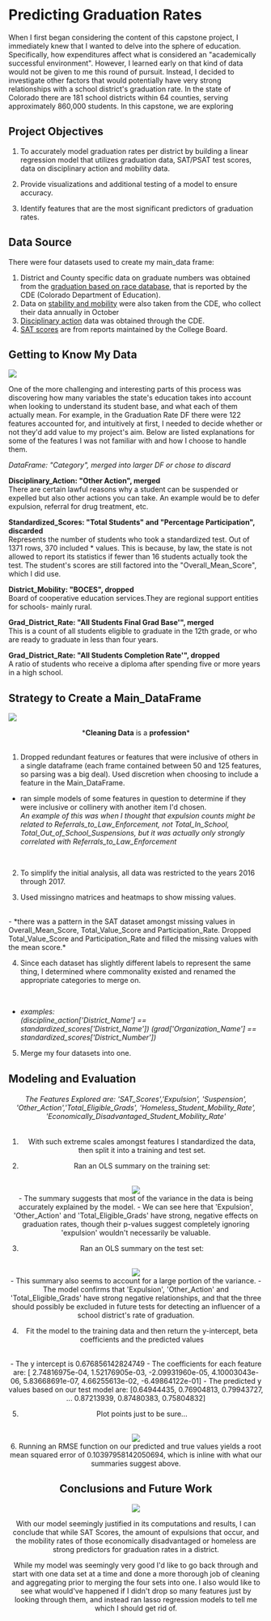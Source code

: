 # Predicting Graduation Rates

When I first began considering the content of this capstone project, I immediately knew that I wanted to delve into the sphere of  education. Specifically, how expenditures affect what is considered an "academically successful environment". However, I learned early on that kind of data would not be given to me this round of pursuit. Instead, I decided to investigate other factors that would potentially have very strong relationships with a school district's graduation rate. In the state of Colorado there are 181 school districts within 64 counties, serving approximately 860,000 students. In this capstone, we are exploring  


## Project Objectives

1. To accurately model graduation rates per district by building a linear regression model that utilizes graduation data, SAT/PSAT test scores, data on disciplinary action and mobility data.  

2. Provide visualizations and additional testing of a model to ensure accuracy.

2. Identify features that are the most significant predictors of graduation rates.

## Data Source

There were four datasets used to create my main_data frame:

1. District and County specific data on graduate numbers was obtained from the <a href="http://cde.state.co.us/cdereval/gradratecurrent">graduation based on race database</a>, that is reported by the CDE (Colorado Department of Education).
2. Data on <a href="http://cde.state.co.us/cdereval/mobility-stabilitycurrent">stability and mobility</a> were also taken from the CDE, who collect their data annually in October
3. <a href="http://cde.state.co.us/cdereval/suspend-expelcurrent">Disciplinary action</a> data was obtained through the CDE.
4. <a href="https://collegereadiness.collegeboard.org/sat/scores">SAT scores</a> are from reports maintained by the College Board.


## Getting to Know My Data

![](https://media.giphy.com/media/2tRoKSKZHYpWvPo9TQ/giphy.gif)

One of the more challenging and interesting parts of this process was discovering how many variables the state's education takes into account when looking to understand its student base, and what each of them actually mean. For example, in the Graduation Rate DF there were 122 features accounted for, and intuitively at first, I needed to decide whether or not they'd add value to my project's aim. Below are listed explanations for some of the features I was not familiar with and how I choose to handle them.

*DataFrame: "Category", merged into larger DF or chose to discard*

 <p><b>Disciplinary_Action: "Other Action", merged</b></br>There are certain lawful reasons why a student can be suspended or expelled but also other actions you can take. An example would be to defer expulsion, referral for drug treatment, etc.</p>

<p><b>Standardized_Scores: "Total Students" and "Percentage Participation", discarded</b><br>
Represents the number of students who took a standardized test. Out of 1371 rows, 370 included * values. This is because, by law, the state is not allowed to report its statistics if fewer than 16 students actually took the test. The student's scores are still factored into the "Overall_Mean_Score", which I did use.</p>

<p><b>District_Mobility: "BOCES", dropped</b><br> Board of cooperative education services.They are regional support entities for schools- mainly rural.</p>

<p><b>Grad_District_Rate: "All Students Final Grad Base'", merged</b><br> This is a count of all students eligible to graduate in the 12th grade, or who are ready to graduate in less than four years.</p>

<p><b>Grad_District_Rate: "All Students Completion Rate'", dropped</b><br> A ratio of students who receive a diploma after spending five or more years in a high school.</p>  

## Strategy to Create a Main_DataFrame

![](https://media.giphy.com/media/3ov9k56yg3MDP36dyM/giphy.gif)
<br>
<center>*<b>Cleaning Data</b> is a <b>profession</b>*</center>
<br>

1. Dropped redundant features or features that were inclusive of others in a single dataframe (each frame contained between 50 and 125 features, so parsing was a big deal). Used discretion when choosing to include a feature in the Main_DataFrame.
  - ran simple models of some features in question to determine if they were inclusive or collinery with another item I'd chosen.<br>
  *An example of this was when I thought that expulsion counts might be related to Referrals_to_Law_Enforcement, not Total_In_School, Total_Out_of_School_Suspensions, but it was actually only strongly correlated with Referrals_to_Law_Enforcement*<br>
  <br>

2. To simplify the initial analysis, all data was restricted to the years 2016 through 2017.

3. Used missingno matrices and heatmaps to show missing values.
<br>
 - *there was a pattern in the SAT dataset amongst missing values in Overall_Mean_Score, Total_Value_Score and Participation_Rate. Dropped Total_Value_Score and Participation_Rate and filled the missing values with the mean score.*
 <br>


4. Since each dataset has slightly different labels to represent the same thing, I determined where commonality existed and renamed the  appropriate categories to merge on.
<br>

  - *examples: <br>(discipline_action['District_Name'] == standardized_scores['District_Name'])
(grad['Organization_Name'] == standardized_scores['District_Number'])*


5. Merge my four datasets into one.


## Modeling and Evaluation
 <center><h6> The Features Explored are: 'SAT_Scores','Expulsion', 'Suspension', 'Other_Action','Total_Eligible_Grads', 'Homeless_Student_Mobility_Rate', 'Economically_Disadvantaged_Student_Mobility_Rate'</h6>

 1. With such extreme scales amongst features I standardized the data, then split it into a training and test set.

 2. Ran an OLS summary on the training set:
<br>
<img src="https://github.com/HM618/Capstone_1/blob/master/OLS%20Summary%20for%20Test%20Data.png">
<br>
- The summary suggests that most of the variance in the data is being accurately explained by the model.
- We can see here that 'Expulsion', 'Other_Action' and 'Total_Eligible_Grads' have strong, negative effects on graduation rates, though their p-values suggest completely ignoring 'expulsion' wouldn't necessarily be valuable.  


3. Ran an OLS summary on the test set:
<br>
<img src="https://github.com/HM618/Capstone_1/blob/master/OLS%20Summary%20for%20Test%20Data.png">
<br>
- This summary also seems to account for a large portion of the variance.
- The model confirms that 'Expulsion', 'Other_Action' and 'Total_Eligible_Grads' have strong negative relationships, and that the three should possibly be excluded in future tests for detecting an influencer of a school district's rate of graduation.


4. Fit the model to the training data and then return the y-intercept, beta coefficients and the predicted values
<br>
  - The y intercept is 0.676856142824749
  - The coefficients for each feature are: [ 2.74816975e-04,  1.52176905e-03, -2.09931960e-05,  4.10003043e-06, 5.83668691e-07,  4.66255613e-02, -6.49864122e-01]
  - The predicted y values based on our test model are: [0.64944435, 0.76904813, 0.79943727, ... 0.87213939, 0.87480383, 0.75804832]
<br>

5. Plot points just to be sure...
<br>
<img src="https://github.com/HM618/Capstone_1/blob/master/Grad%20Rates.png">
<br>
6. Running an RMSE function on our predicted and true values yields a root mean squared error of 0.10397958142050694, which is inline with what our summaries suggest above.

## Conclusions and Future Work

![](https://media.giphy.com/media/EszqkvmqQY13y/giphy.gif)

With our model seemingly justified in its computations and results, I can conclude that while SAT Scores, the amount of expulsions that occur, and the mobility rates of those economically disadvantaged or homeless are strong predictors for graduation rates in a district.

While my model was seemingly very good I'd like to go back through and start with one data set at a time and done a more thorough job of cleaning and aggregating prior to merging the four sets into one. I also would like to see what would've happened if I didn't drop so many features just by looking through them, and instead ran lasso regression models to tell me which I should get rid of.
